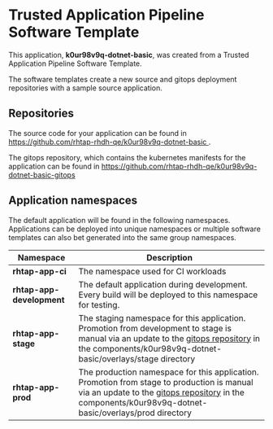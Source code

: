 # Trusted Application Pipeline Software Template

This application, **k0ur98v9q-dotnet-basic**, was created from a Trusted Application Pipeline Software Template.

The software templates create a new source and gitops deployment repositories with a sample source application. 

## Repositories

The source code for your application can be found in [https://github.com/rhtap-rhdh-qe/k0ur98v9q-dotnet-basic ](https://github.com/rhtap-rhdh-qe/k0ur98v9q-dotnet-basic ).
 
The gitops repository, which contains the kubernetes manifests for the application can be found in 
[https://github.com/rhtap-rhdh-qe/k0ur98v9q-dotnet-basic-gitops ](https://github.com/rhtap-rhdh-qe/k0ur98v9q-dotnet-basic-gitops ) 

## Application namespaces 

The default application will be found in the following namespaces. Applications can be deployed into unique namespaces or multiple software templates can also bet generated into the same group namespaces.  

|  Namespace   |  Description   |  
| -------- | -------- |
| **rhtap-app-ci** | The namespace used for CI workloads |
| **rhtap-app-development** | The default application during development. Every build will be deployed to this namespace for testing. |
| **rhtap-app-stage** | The staging namespace for this application. Promotion from development to stage is manual via an update to the [gitops repository](https://github.com/rhtap-rhdh-qe/k0ur98v9q-dotnet-basic-gitops ) in the components/k0ur98v9q-dotnet-basic/overlays/stage directory |
| **rhtap-app-prod** | The production namespace for this application. Promotion from stage to production is manual via an update to the [gitops repository](https://github.com/rhtap-rhdh-qe/k0ur98v9q-dotnet-basic-gitops ) in the components/k0ur98v9q-dotnet-basic/overlays/prod directory |